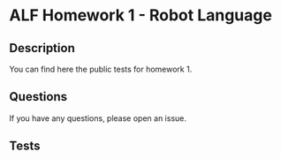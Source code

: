 # ALF Homework 1 - Robot Language

## Description

You can find here the public tests for homework 1.

## Questions

If you have any questions, please open an issue.

## Tests


